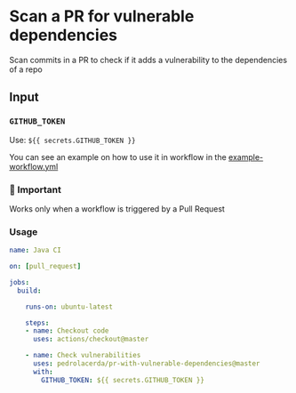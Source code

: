 # Scan a PR for vulnerable dependencies

Scan commits in a PR to check if it adds a vulnerability to the dependencies of a repo

## Input

### `GITHUB_TOKEN`

Use: `${{ secrets.GITHUB_TOKEN }}`

You can see an example on how to use it in workflow in the [example-workflow.yml](https://github.com/pedrolacerda/pr-with-vulnerable-dependencies/blob/master/.github/workflows/example-workflow.yml)

### 🚨 Important

Works only when a workflow is triggered by a Pull Request

### Usage

``` yml
name: Java CI

on: [pull_request]

jobs:
  build:

    runs-on: ubuntu-latest

    steps:
    - name: Checkout code
      uses: actions/checkout@master

    - name: Check vulnerabilities
      uses: pedrolacerda/pr-with-vulnerable-dependencies@master
      with:
        GITHUB_TOKEN: ${{ secrets.GITHUB_TOKEN }}
```
